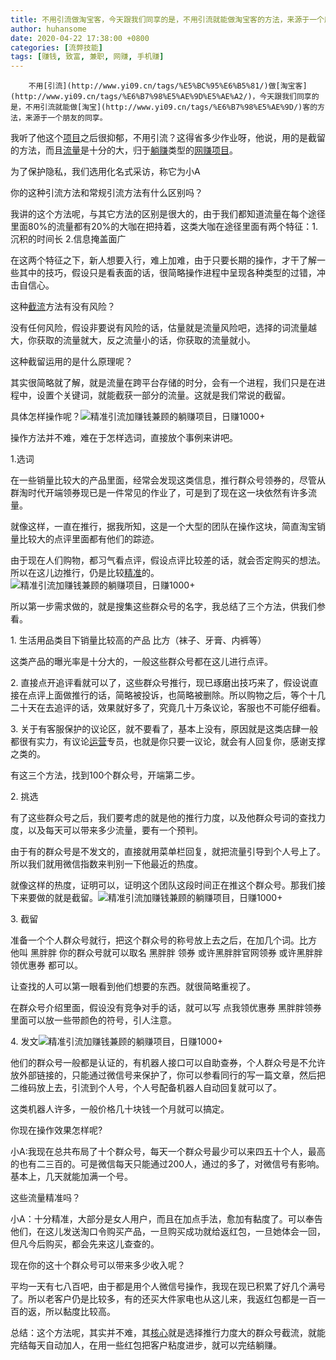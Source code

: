 ```yaml
---
title: 不用引流做淘宝客，今天跟我们同享的是，不用引流就能做淘宝客的方法，来源于一个朋友的同享。
author: huhansome
date: 2020-04-22 17:38:00 +0800
categories: [流弊技能]
tags: [赚钱, 致富, 兼职, 网赚, 手机赚]
---
```



        不用[引流](http://www.yi09.cn/tags/%E5%BC%95%E6%B5%81/)做[淘宝客](http://www.yi09.cn/tags/%E6%B7%98%E5%AE%9D%E5%AE%A2/)，今天跟我们同享的是，不用引流就能做[淘宝](http://www.yi09.cn/tags/%E6%B7%98%E5%AE%9D/)客的方法，来源于一个朋友的同享。

我听了他这个[项目](http://www.yi09.cn/tags/%E9%A1%B9%E7%9B%AE/)之后很抑郁，不用引流？这得省多少作业呀，他说，用的是截留的方法，而且[流量](http://www.yi09.cn/tags/%E6%B5%81%E9%87%8F/)是十分的大，归于[躺赚](http://www.yi09.cn/tags/%E8%BA%BA%E8%B5%9A/)类型的[网赚项目](http://www.yi09.cn/tags/%E7%BD%91%E8%B5%9A%E9%A1%B9%E7%9B%AE/)。

为了保护隐私，我们选用化名式采访，称它为小A

你的这种引流方法和常规引流方法有什么区别吗？

我讲的这个方法呢，与其它方法的区别是很大的，由于我们都知道流量在每个途径里面80%的流量都有20%的大咖在把持着，这类大咖在途径里面有两个特征：1.沉积的时间长
2.信息掩盖面广

在这两个特征之下，新人想要入行，难上加难，由于只要长期的操作，才干了解一些其中的技巧，假设只是看表面的话，很简略操作进程中呈现各种类型的过错，冲击自信心。

这种[截流](http://www.yi09.cn/tags/jieliu/)方法有没有风险？

没有任何风险，假设非要说有风险的话，估量就是流量风险吧，选择的词流量越大，你获取的流量就大，反之流量小的话，你获取的流量就小。

这种截留运用的是什么原理呢？

其实很简略就了解，就是流量在跨平台存储的时分，会有一个进程，我们只是在进程中，设置个关键词，就能截获一部分的流量。这就是我们常说的截留。

具体怎样操作呢？![精准引流加赚钱兼顾的躺赚项目，日赚1000+](http://www.yi09.cn/zb_users/upload/2021/10/20211017233456163448489629208.png)

操作方法并不难，难在于怎样选词，直接放个事例来讲吧。

1.选词

在一些销量比较大的产品里面，经常会发现这类信息，推行群众号领券的，尽管从群淘时代开端领券现已是一件常见的作业了，可是到了现在这一块依然有许多流量。

就像这样，一直在推行，据我所知，这是一个大型的团队在操作这块，简直淘宝销量比较大的点评里面都有他们的踪迹。

由于现在人们购物，都习气看点评，假设点评比较差的话，就会否定购买的想法。所以在这儿边推行，仍是比较[精准](http://www.yi09.cn/tags/%E7%B2%BE%E5%87%86/)的。![精准引流加赚钱兼顾的躺赚项目，日赚1000+](http://www.yi09.cn/zb_users/upload/2021/10/20211017233458163448489839128.png)

所以第一步需求做的，就是搜集这些群众号的名字，我总结了三个方法，供我们参看。

1\. 生活用品类目下销量比较高的产品 比方（袜子、牙膏、内裤等）

这类产品的曝光率是十分大的，一般这些群众号都在这儿进行点评。

2\.
直接点开追评看就可以了，这些群众号推行，现已琢磨出技巧来了，假设说直接在点评上面做推行的话，简略被投诉，也简略被删除。所以购物之后，等个十几二十天在去追评的话，效果就好多了，究竟几十万条议论，客服也不可能仔细看。

3\.
关于有客服保护的议论区，就不要看了，基本上没有，原因就是这类店肆一般都很有实力，有议论[运营](http://www.yi09.cn/tags/%E8%BF%90%E8%90%A5/)专员，也就是你只要一议论，就会有人回复你，感谢支撑之类的。

有这三个方法，找到100个群众号，开端第二步。

2\. 挑选

有了这些群众号之后，我们要考虑的就是他的推行力度，以及他群众号词的查找力度，以及每天可以带来多少流量，要有一个预判。

由于有的群众号是不发文的，直接就用菜单栏回复，就把流量引导到个人号上了。所以我们就用微信指数来判别一下他最近的热度。

就像这样的热度，证明可以，证明这个团队这段时间正在推这个群众号。那我们接下来要做的就是截留。![精准引流加赚钱兼顾的躺赚项目，日赚1000+](http://www.yi09.cn/zb_users/upload/2021/10/20211017233500163448490035537.png)

3\. 截留

准备一个个人群众号就行，把这个群众号的称号放上去之后，在加几个词。比方 他叫 黑胖胖 你的群众号就可以取名 黑胖胖 领券 或许黑胖胖官网领券
或许黑胖胖领优惠券 都可以。

让查找的人可以第一眼看到他们想要的东西。就很简略重视了。

在群众号介绍里面，假设没有竞争对手的话，就可以写 点我领优惠券 黑胖胖领券 里面可以放一些带颜色的符号，引人注意。

4\.
发文![精准引流加赚钱兼顾的躺赚项目，日赚1000+](http://www.yi09.cn/zb_users/upload/2021/10/20211017233501163448490170398.png)

他们的群众号一般都是认证的，有机器人接口可以自助查券，个人群众号是不允许放外部链接的，只能通过微信号来保护了，你可以参看同行的写一篇文章，然后把二维码放上去，引流到个人号，个人号配备机器人自动回复就可以了。

这类机器人许多，一般价格几十块钱一个月就可以搞定。

你现在操作效果怎样呢?

小A:我现在总共布局了十个群众号，每天一个群众号最少可以来四五十个人，最高的也有二三百的。可是微信每天只能通过200人，通过的多了，对微信号有影响。基本上，几天就能加满一个号。

这些流量精准吗？

小A：十分精准，大部分是女人用户，而且在加点手法，愈加有黏度了。可以奉告他们，在这儿发送淘口令购买产品，一旦购买成功就给返红包，一旦她体会一回，但凡今后购买，都会先来这儿查查的。

现在你的这十个群众号可以带来多少收入呢？

平均一天有七八百吧，由于都是用个人微信号操作，我现在现已积累了好几个满号了。所以老客户仍是比较多，有的还买大件家电也从这儿来，我返红包都是一百一百的返，所以黏度比较高。

总结：这个方法呢，其实并不难，其[核心](http://www.yi09.cn/tags/hexin/)就是选择推行力度大的群众号截流，就能完结每天自动加人，在用一些红包把客户粘度进步，就可以完结躺赚。

  


